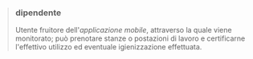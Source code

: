 >### dipendente
>Utente fruitore dell'*applicazione mobile*, attraverso la quale viene monitorato; può prenotare stanze o postazioni di lavoro e certificarne l'effettivo utilizzo ed eventuale igienizzazione effettuata.